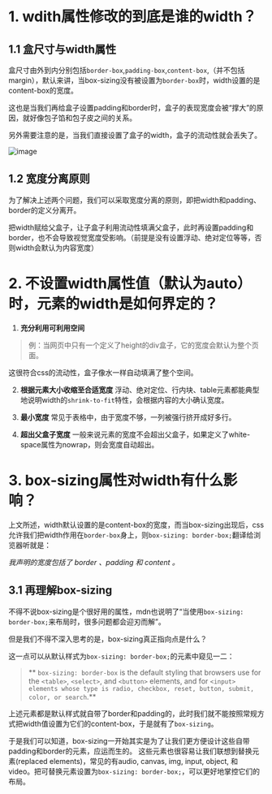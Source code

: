 # 1. wdith属性修改的到底是谁的width？
## 1.1 盒尺寸与width属性
盒尺寸由外到内分别包括`border-box`,`padding-box`,`content-box`,（并不包括margin），默认来讲，当box-sizing没有被设置为`border-box`时，width设置的是content-box的宽度。

这也是当我们再给盒子设置padding和border时，盒子的表现宽度会被“撑大”的原因，就好像包子馅和包子皮之间的关系。

另外需要注意的是，当我们直接设置了盒子的width，盒子的流动性就会丢失了。

![image](https://user-images.githubusercontent.com/58065379/115661259-bfd47000-a36f-11eb-9513-bb71d0ecad5a.png)

## 1.2 宽度分离原则
为了解决上述两个问题，我们可以采取宽度分离的原则，即把width和padding、border的定义分离开。

把width赋给父盒子，让子盒子利用流动性填满父盒子，此时再设置padding和border，也不会导致视觉宽度受影响。（前提是没有设置浮动、绝对定位等等，否则width会默认为内容宽度）



# 2. 不设置width属性值（默认为auto）时，元素的width是如何界定的？
1. **充分利用可利用空间**

  > 例：当网页中只有一个定义了height的div盒子，它的宽度会默认为整个页面。

  这很符合css的流动性，盒子像水一样自动填满了整个空间。

2. **根据元素大小收缩至合适宽度**
     浮动、绝对定位、行内块、table元素都能典型地说明width的`shrink-to-fit`特性，会根据内容的大小确认宽度。

3. **最小宽度**
     常见于表格中，由于宽度不够，一列被强行挤开成好多行。

4. **超出父盒子宽度**
     一般来说元素的宽度不会超出父盒子，如果定义了white-space属性为nowrap，则会宽度自动超出。

# 3. box-sizing属性对width有什么影响？
上文所述，width默认设置的是content-box的宽度，而当box-sizing出现后，css允许我们把width作用在`border-box`身上，则`box-sizing: border-box;`翻译给浏览器听就是：

*我声明的宽度包括了 border 、padding 和 content 。*

## 3.1 再理解box-sizing
不得不说box-sizing是个很好用的属性，mdn也说明了“当使用`box-sizing: border-box;`来布局时，很多问题都会迎刃而解”。

但是我们不得不深入思考的是，box-sizing真正指向点是什么？

这一点可以从默认样式为`box-sizing: border-box;`的元素中窥见一二：

> ** `box-sizing: border-box` is the default styling that browsers use for the `<table>`, `<select>`, and `<button>` elements, and for `<input> elements whose type is radio, checkbox, reset, button, submit, color, or search`.**

上述元素都是默认样式就自带了border和padding的，此时我们就不能按照常规方式把width值设置为它们的content-box，于是就有了`box-sizing`。

于是我们可以知道，box-sizing一开始其实是为了让我们更方便设计这些自带padding和border的元素，应运而生的。
这些元素也很容易让我们联想到替换元素(replaced elements)，常见的有audio, canvas, img, input, object, 和 video。把可替换元素设置为`box-sizing: border-box;`，可以更好地掌控它们的布局。
